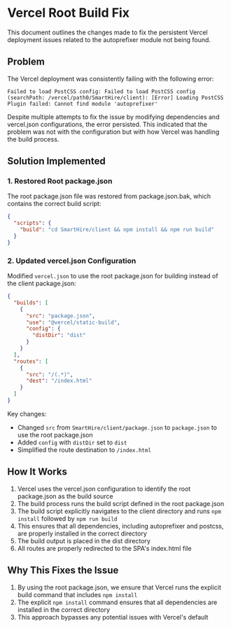 # Vercel Root Build Fix

This document outlines the changes made to fix the persistent Vercel deployment issues related to the autoprefixer module not being found.

## Problem
The Vercel deployment was consistently failing with the following error:
```
Failed to load PostCSS config: Failed to load PostCSS config (searchPath: /vercel/path0/SmartHire/client): [Error] Loading PostCSS Plugin failed: Cannot find module 'autoprefixer'
```

Despite multiple attempts to fix the issue by modifying dependencies and vercel.json configurations, the error persisted. This indicated that the problem was not with the configuration but with how Vercel was handling the build process.

## Solution Implemented

### 1. Restored Root package.json
The root package.json file was restored from package.json.bak, which contains the correct build script:
```json
{
  "scripts": {
    "build": "cd SmartHire/client && npm install && npm run build"
  }
}
```

### 2. Updated vercel.json Configuration
Modified `vercel.json` to use the root package.json for building instead of the client package.json:

```json
{
  "builds": [
    {
      "src": "package.json",
      "use": "@vercel/static-build",
      "config": {
        "distDir": "dist"
      }
    }
  ],
  "routes": [
    {
      "src": "/(.*)",
      "dest": "/index.html"
    }
  ]
}
```

Key changes:
- Changed `src` from `SmartHire/client/package.json` to `package.json` to use the root package.json
- Added `config` with `distDir` set to `dist`
- Simplified the route destination to `/index.html`

## How It Works
1. Vercel uses the vercel.json configuration to identify the root package.json as the build source
2. The build process runs the build script defined in the root package.json
3. The build script explicitly navigates to the client directory and runs `npm install` followed by `npm run build`
4. This ensures that all dependencies, including autoprefixer and postcss, are properly installed in the correct directory
5. The build output is placed in the dist directory
6. All routes are properly redirected to the SPA's index.html file

## Why This Fixes the Issue
1. By using the root package.json, we ensure that Vercel runs the explicit build command that includes `npm install`
2. The explicit `npm install` command ensures that all dependencies are installed in the correct directory
3. This approach bypasses any potential issues with Vercel's default
